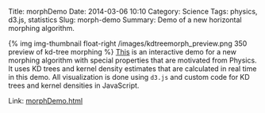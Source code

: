 Title: morphDemo
Date: 2014-03-06 10:10
Category: Science
Tags: physics, d3.js, statistics
Slug: morph-demo
Summary: Demo of a new horizontal morphing algorithm.

{% img img-thumbnail float-right /images/kdtreemorph_preview.png 350 preview of kd-tree morphing %}
[This](/files/morphDemo.html) is an interactive demo for a new morphing algorithm with special properties that are motivated from Physics. It uses KD trees and kernel density estimates that are calculated in real time in this demo. All visualization is done using `d3.js` and custom code for KD trees and kernel densities in JavaScript.

Link: [morphDemo.html](/files/morphDemo.html)

